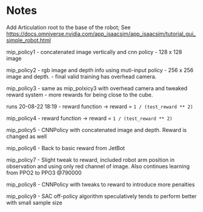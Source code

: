 # Notes
Add Articulation root to the base of the robot;
See https://docs.omniverse.nvidia.com/app_isaacsim/app_isaacsim/tutorial_gui_simple_robot.html

mip_policy1 - concatenated image vertically and cnn policy - 128 x 128 image

mip_policy2 - rgb image and depth info using muti-input policy - 256 x 256 image and depth.
            - final valid training has overhead camera.

mip_policy3 - same as mip_polxicy3 with overhead camera and tweaked reward system - more rewards for being close to the cube.

runs 20-08-22 18:19 - reward function -> reward = `1 / (test_reward ** 2)`

mip_policy4 - reward function -> reward = `1 / (test_reward ** 2)`

mip_policy5 - CNNPolicy with concatenated image and depth. Reward is changed as well

mip_policy6 - Back to basic reward from JetBot

mip_policy7 - Slight tweak to reward, included robot arm position in observation and using only red channel of image. Also continues learning from PPO2 to PPO3 @790000

mip_policy8 - CNNPolicy with tweaks to reward to introduce more penalties

mip_policy9 - SAC off-policy algorithm speculatively tends to perform better with small sample size